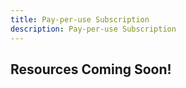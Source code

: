 ```yaml
---
title: Pay-per-use Subscription
description: Pay-per-use Subscription
---
```

## Resources Coming Soon!
